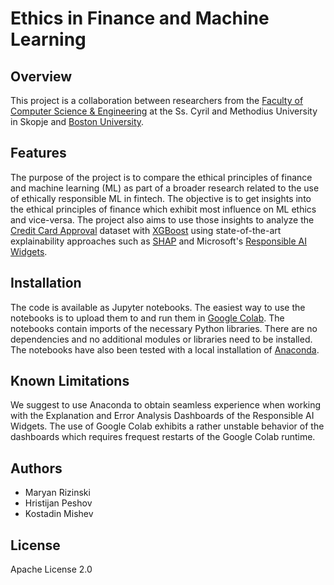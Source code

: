 # Ethics in Finance and Machine Learning

## Overview

This project is a collaboration between researchers from the [Faculty of Computer Science & Engineering](https://www.finki.ukim.mk/en) at the
Ss. Cyril and Methodius University in Skopje and [Boston University](http://www.bu.edu/).

## Features

The purpose of the project is to compare the ethical principles of finance and machine learning (ML) as part of a broader research related to the use of ethically responsible ML in fintech. The objective is to get insights into the ethical principles of finance which exhibit most influence on ML ethics and vice-versa. The project also aims to use those insights to analyze the [Credit Card Approval](https://archive.ics.uci.edu/ml/datasets/credit+approval) dataset with [XGBoost](https://xgboost.readthedocs.io/en/stable/) using state-of-the-art explainability approaches such as [SHAP](https://shap.readthedocs.io/en/latest/index.html) and Microsoft's [Responsible AI Widgets](https://github.com/microsoft/responsible-ai-widgets).

## Installation

The code is available as Jupyter notebooks. The easiest way to use the notebooks is to upload them to and run them in [Google Colab](https://research.google.com/colaboratory). The notebooks contain imports of the necessary Python libraries. There are no dependencies and no additional modules or libraries need to be installed. The notebooks have also been tested with a local installation of [Anaconda](https://www.anaconda.com/).

## Known Limitations

We suggest to use Anaconda to obtain seamless experience when working with the Explanation and Error Analysis Dashboards of the Responsible AI Widgets. The use of Google Colab exhibits a rather unstable behavior of the dashboards which requires frequest restarts of the Google Colab runtime.

## Authors

- Maryan Rizinski
- Hristijan Peshov
- Kostadin Mishev

## License

Apache License 2.0
